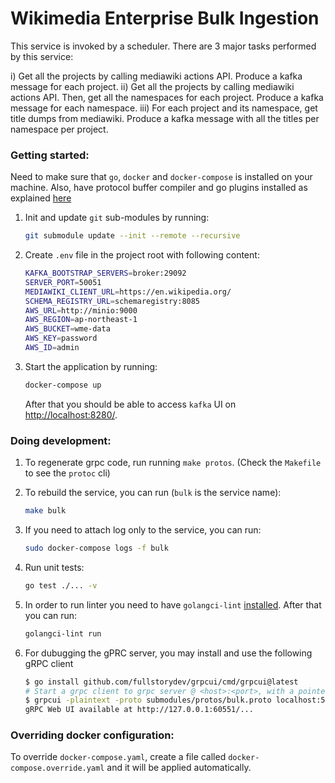 # Wikimedia Enterprise Bulk Ingestion

This service is invoked by a scheduler. There are 3 major tasks performed by this service:

 i) Get all the projects by calling mediawiki actions API. Produce a kafka message for each project.
 ii) Get all the projects by calling mediawiki actions API. Then, get all the namespaces for each project. Produce a kafka message for each namespace.
 iii) For each project and its namespace, get title dumps from mediawiki. Produce a kafka message with all the titles per namespace per project.


### Getting started:

Need to make sure that `go`, `docker` and `docker-compose` is installed on your machine. Also, have protocol buffer compiler and go plugins installed as explained [here](https://grpc.io/docs/languages/go/quickstart/)

1. Init and update `git` sub-modules by running:

    ```bash
    git submodule update --init --remote --recursive
    ```

1. Create `.env` file in the project root with following content:

    ```bash
    KAFKA_BOOTSTRAP_SERVERS=broker:29092
    SERVER_PORT=50051
    MEDIAWIKI_CLIENT_URL=https://en.wikipedia.org/
    SCHEMA_REGISTRY_URL=schemaregistry:8085
    AWS_URL=http://minio:9000
    AWS_REGION=ap-northeast-1
    AWS_BUCKET=wme-data
    AWS_KEY=password
    AWS_ID=admin
    ```

1. Start the application by running:

    ```bash
    docker-compose up
    ```

    After that you should be able to access `kafka` UI on [http://localhost:8280/](http://localhost:8280/).


### Doing development:

1. To regenerate grpc code, run running `make protos`. (Check the `Makefile` to see the `protoc` cli)

1. To rebuild the service, you can run (`bulk` is the service name):

    ```bash
    make bulk
    ```

1. If you need to attach log only to the service, you can run:

    ```bash
    sudo docker-compose logs -f bulk
    ```

1. Run unit tests:

    ```bash
    go test ./... -v
    ```

1. In order to run linter you need to have `golangci-lint` [installed](https://golangci-lint.run/usage/install/). After that you can run:

    ```bash
    golangci-lint run
    ```

1. For dubugging the gPRC server, you may install and use the following gRPC client

   ```bash
   $ go install github.com/fullstorydev/grpcui/cmd/grpcui@latest
   # Start a grpc client to grpc server @ <host>:<port>, with a pointer to a proto file. You can use web UI client then.
   $ grpcui -plaintext -proto submodules/protos/bulk.proto localhost:5050
   gRPC Web UI available at http://127.0.0.1:60551/...
   ```

### Overriding docker configuration:

To override `docker-compose.yaml`, create a file called `docker-compose.override.yaml` and it will be applied automatically.